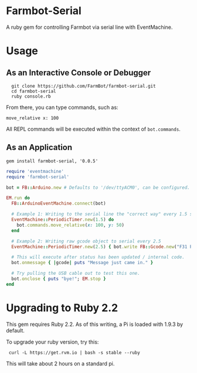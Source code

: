 # Farmbot-Serial

A ruby gem for controlling Farmbot via serial line with EventMachine.

# Usage

## As an Interactive Console or Debugger

```
  git clone https://github.com/FarmBot/farmbot-serial.git
  cd farmbot-serial
  ruby console.rb

```

From there, you can type commands, such as:

```
move_relative x: 100
```

All REPL commands will be executed within the context of `bot.commands`.

## As an Application

```
gem install farmbot-serial, '0.0.5'

```

```ruby
require 'eventmachine'
require 'farmbot-serial'

bot = FB::Arduino.new # Defaults to '/dev/ttyACM0', can be configured.

EM.run do
  FB::ArduinoEventMachine.connect(bot)

  # Example 1: Writing to the serial line the "correct way" every 1.5 seconds.
  EventMachine::PeriodicTimer.new(1.5) do
    bot.commands.move_relative(x: 100, y: 50)
  end

  # Example 2: Writing raw gcode object to serial every 2.5
  EventMachine::PeriodicTimer.new(2.5) { bot.write FB::Gcode.new("F31 P8") }

  # This will execute after status has been updated / internal code.
  bot.onmessage { |gcode| puts "Message just came in." }

  # Try pulling the USB cable out to test this one.
  bot.onclose { puts "bye!"; EM.stop }
end

```

# Upgrading to Ruby 2.2

This gem requires Ruby 2.2. As of this writing, a Pi is loaded with 1.9.3 by default.

To upgrade your ruby version, try this:

```
 curl -L https://get.rvm.io | bash -s stable --ruby
```

This will take about 2 hours on a standard pi.
